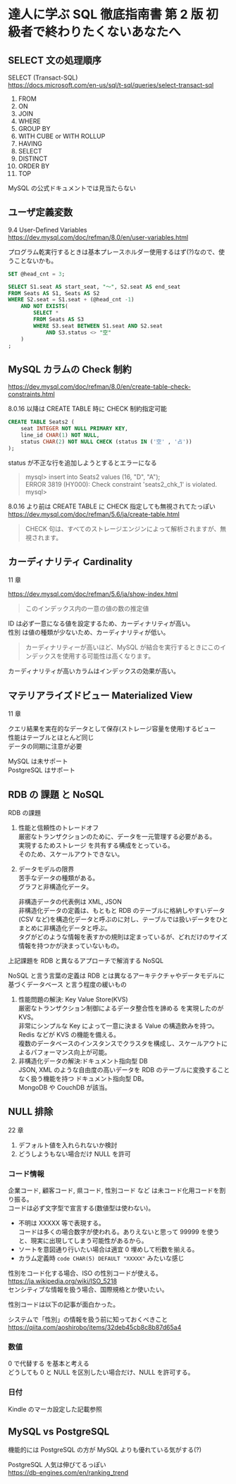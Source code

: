 # 達人に学ぶ SQL 徹底指南書 第 2 版 初級者で終わりたくないあなたへ

## SELECT 文の処理順序

SELECT (Transact-SQL)  
https://docs.microsoft.com/en-us/sql/t-sql/queries/select-transact-sql

1. FROM
1. ON
1. JOIN
1. WHERE
1. GROUP BY
1. WITH CUBE or WITH ROLLUP
1. HAVING
1. SELECT
1. DISTINCT
1. ORDER BY
1. TOP

MySQL の公式ドキュメントでは見当たらない

## ユーザ定義変数

9.4 User-Defined Variables  
https://dev.mysql.com/doc/refman/8.0/en/user-variables.html

プログラム乾実行するときは基本プレースホルダー使用するはず(?)なので、使うことないかも。

```sql
SET @head_cnt = 3;

SELECT S1.seat AS start_seat, "〜", S2.seat AS end_seat
FROM Seats AS S1, Seats AS S2
WHERE S2.seat = S1.seat + (@head_cnt -1)
	AND NOT EXISTS(
		SELECT *
        FROM Seats AS S3
        WHERE S3.seat BETWEEN S1.seat AND S2.seat
			AND S3.status <> "空"
    )
;
```

## MySQL カラムの Check 制約

https://dev.mysql.com/doc/refman/8.0/en/create-table-check-constraints.html

8.0.16 以降は CREATE TABLE 時に CHECK 制約指定可能

```sql
CREATE TABLE Seats2 (
    seat INTEGER NOT NULL PRIMARY KEY,
    line_id CHAR(1) NOT NULL,
    status CHAR(2) NOT NULL CHECK (status IN ('空' , '占'))
);
```

status が不正な行を追加しようとするとエラーになる

> mysql> insert into Seats2 values (16, "D", "A");  
> ERROR 3819 (HY000): Check constraint 'seats2_chk_1' is violated.  
> mysql>

8.0.16 より前は CREATE TABLE に CHECK 指定しても無視されてたっぽい  
https://dev.mysql.com/doc/refman/5.6/ja/create-table.html

> CHECK 句は、すべてのストレージエンジンによって解析されますが、無視されます。

## カーディナリティ Cardinality

11 章

https://dev.mysql.com/doc/refman/5.6/ja/show-index.html

> このインデックス内の一意の値の数の推定値

ID は必ず一意になる値を設定するため、カーディナリティが高い。  
性別 は値の種類が少ないため、カーディナリティが低い。

> カーディナリティーが高いほど、MySQL が結合を実行するときにこのインデックスを使用する可能性は高くなります。

カーディナリティが高いカラムはインデックスの効果が高い。

## マテリアライズドビュー Materialized View

11 章

クエリ結果を実在的なデータとして保存(ストレージ容量を使用)するビュー  
性能はテーブルとほとんど同じ  
データの同期に注意が必要

MySQL は未サポート  
PostgreSQL はサポート

## RDB の 課題 と NoSQL

RDB の課題

1. 性能と信頼性のトレードオフ  
   厳密なトランザクションのために、データを一元管理する必要がある。  
   実現するためストレージ を共有する構成をとっている。  
   そのため、スケールアウトできない。
1. データモデルの限界  
   苦手なデータの種類がある。  
   グラフと非構造化データ。

   非構造データの代表例は XML, JSON  
   非構造化データの定義は、もともと RDB のテーブルに格納しやすいデータ(CSV など)を構造化データと呼ぶのに対し、テーブルでは扱いデータをひとまとめに非構造化データと呼ぶ。  
   タグがどのような情報を表すかの規則は定まっているが、どれだけのサイズ情報を持つかが決まっていないもの。

上記課題を RDB と異なるアプローチで解消する NoSQL

NoSQL と言う言葉の定義は RDB とは異なるアーキテクチャやデータモデルに基づくデータベース と言う程度の緩いもの

1. 性能問題の解決: Key Value Store(KVS)  
   厳密なトランザクション制御によるデータ整合性を諦める を実現したのが KVS。  
   非常にシンプルな Key によって一意に決まる Value の構造飲みを持つ。  
   Redis などが KVS の機能を備える。  
   複数のデータベースのインスタンスでクラスタを構成し、スケールアウトによるパフォーマンス向上が可能。
1. 非構造化データの解決:ドキュメント指向型 DB  
   JSON, XML のような自由度の高いデータを RDB のテーブルに変換することなく扱う機能を持つ ドキュメント指向型 DB。  
   MongoDB や CouchDB が該当。

## NULL 排除

22 章

1. デフォルト値を入れられないか検討
1. どうしようもない場合だけ NULL を許可

### コード情報

企業コード, 顧客コード, 県コード, 性別コード など は未コード化用コードを割り振る。  
コードは必ず文字型で宣言する(数値型は使わない)。

- 不明は XXXXX 等で表現する。  
  コードは多くの場合数字が使われる。ありえないと思って 99999 を使うと、現実に出現してしまう可能性があるから。
- ソートを意図通り行いたい場合は適宜 0 埋めして桁数を揃える。
- カラム定義時 `code CHAR(5) DEFAULT "XXXXX"` みたいな感じ

性別をコード化する場合、ISO の性別コードが使える。  
https://ja.wikipedia.org/wiki/ISO_5218  
センシティブな情報を扱う場合、国際規格とか使いたい。

性別コードは以下の記事が面白かった。

システムで「性別」の情報を扱う前に知っておくべきこと
https://qiita.com/aoshirobo/items/32deb45cb8c8b87d65a4

### 数値

0 で代替する を基本と考える  
どうしても 0 と NULL を区別したい場合だけ、NULL を許可する。

### 日付

Kindle のマーカ設定した記載参照

## MySQL vs PostgreSQL
機能的には PostgreSQL の方が MySQL よりも優れている気がする(?)  

PostgreSQL 人気は伸びてるっぽい  
https://db-engines.com/en/ranking_trend  

